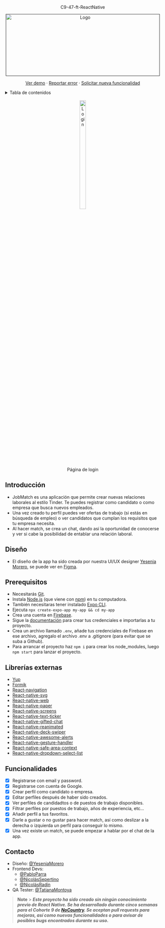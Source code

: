 <div align="center">
  <p align="center">C9-47-ft-ReactNative</p>
    
  <a href="" target="_blank">
    <img src="https://res.cloudinary.com/dcwx2biey/image/upload/v1677685463/logoJobMatch_jrqgd2.jpg" alt="Logo" width="500" height="200">
  </a>


  <p align="center">
    <a href="" target="_blank">Ver demo</a>
    ·
    <a href="https://github.com/No-Country/C9-47-ft-ReactNative/issues" target="_blank">Reportar error</a>
    ·
    <a href="https://github.com/No-Country/C9-47-ft-ReactNative/issues" target="_blank">Solicitar nueva funcionalidad</a>
  </p>
</div>

<details>
  <summary>Tabla de contenidos</summary>
  <ol>
    <li>
      <a href="#introducción">Introducción</a>
    </li>       
    <li>
      <a href="#diseño">Diseño</a>
    </li>   
    <li>
      <a href="#prerequisitos">Prerequisitos</a>
    </li>    
    <li><a href="#librerías-externas">Librerias externas</a></li>
    <li><a href="#funcionalidades">Funcionalidades</a></li>
    <li>
      <a href="#contacto">Contacto</a>
    </li>
  </ol>
</details>

<br />

<div align="center">
  <img src="https://res.cloudinary.com/dcwx2biey/image/upload/v1677687347/login_ccir9u.jpg" alt="Login" width="20%" height="30%">
  <p align="center">Página de login</p>  
</div>

## Introducción

- JobMatch es una aplicación que permite crear nuevas relaciones laborales al estilo Tinder. Te puedes registrar como candidato o como empresa que busca nuevos empleados.
- Una vez creado tu perfil puedes ver ofertas de trabajo (si estás en búsqueda de empleo) o ver candidatos que cumplan los requisitos que tu empresa necesita.
- Al hacer match, se crea un chat, dando así la oportunidad de conocerse y ver si cabe la posibilidad de entablar una relación laboral.

## Diseño

- El diseño de la app ha sido creada por nuestra UI/UX designer [Yesenia Morero](https://www.linkedin.com/in/yesenia-moreno-bernal/), se puede ver en [Figma](https://www.figma.com/file/7LXyAnXTSPlwpIZfNyhl9T/JobMatch*?node-id=3%3A271&t=LuAB7656ZLoEoyh2-0).

## Prerequisitos

- Necesitarás [Git](https://git-scm.com).
- Instala [Node.js](https://nodejs.org/en/download/) (que viene con [npm](http://npmjs.com)) en tu computadora.
- También necesitaras tener instalado [Expo CLI](https://docs.expo.dev/workflow/expo-cli/).
- Ejecuta `npx create-expo-app my-app && cd my-app`
- Crea una cuenta en [Firebase](https://firebase.google.com/).
- Sigue la [documentación](https://firebase.google.com/docs/web/setup?hl=es-419) para crear tus credenciales e importarlas a tu proyecto.
- Crea un archivo llamado `.env`, añade tus credenciales de Firebase en ese archivo, agregalo el archivo .env a .gitignore (para evitar que se suba a Github).
- Para arrancar el proyecto haz `npm i` para crear los node_modules, luego `npm start` para lanzar el proyecto.

## Librerías externas

- [Yup](https://github.com/jquense/yup)
- [Formik](https://formik.org/)
- [React-navigation](https://reactnavigation.org/)
- [React-native-svg](https://github.com/software-mansion/react-native-svg)
- [React-native-web](https://necolas.github.io/react-native-web/)
- [React-native-paper](https://reactnativepaper.com/)
- [React-native-screens](https://github.com/software-mansion/react-native-screens)
- [React-native-text-ticker](https://www.npmjs.com/package/react-native-text-ticker)
- [React-native-gifted-chat](https://github.com/FaridSafi/react-native-gifted-chat)
- [React-native-reanimated](https://docs.swmansion.com/react-native-reanimated/)
- [React-native-deck-swiper](https://www.npmjs.com/package/react-native-deck-swiper)
- [React-native-awesome-alerts](https://www.npmjs.com/package/react-native-awesome-alerts)
- [React-native-gesture-handler](https://docs.swmansion.com/react-native-gesture-handler/)
- [React-native-safe-area-context](https://github.com/th3rdwave/react-native-safe-area-context)
- [React-native-dropdown-select-list](https://www.npmjs.com/package/react-native-dropdown-select-list)

## Funcionalidades

- [x] Registrarse con email y password.
- [x] Registrarse con cuenta de Google.
- [x] Crear perfil como candidato o empresa.
- [x] Editar perfiles después de haber sido creados.
- [x] Ver perfiles de candidadtos o de puestos de trabajo disponibles.
- [x] Filtrar perfiles por puestos de trabajo, años de experiencia, etc...
- [x] Añadir perfil a tus favoritos.
- [x] Darle a gustar o no gustar para hacer match, así como deslizar a la derecha o izquierda un perfil para conseguir lo mismo.
- [x] Una vez existe un match, se puede empezar a hablar por el chat de la app.

## Contacto

- Diseño: [@YeseniaMorero](https://www.linkedin.com/in/yesenia-moreno-bernal/)
- Frontend Devs:
  - [@PabloParra](https://linkedin.com/in/pablo-parra-bcn)
  - [@NicolásSepertino](https://www.linkedin.com/in/nicolassepertino/)
  - [@NicolásRadín](https://www.linkedin.com/in/nico-radin/)
- QA Tester: [@TatianaMontoya](https://www.linkedin.com/in/tatiana-montoya-73593654/)

> **Note** > **_Este proyecto ha sido creado sin ningún conocimiento previo de React Native.
> Se ha desarrollado durante cinco semanas para el Cohorte 9 de [NoCountry](https://www.nocountry.tech/perfilesit).
> Se aceptan pull requests para mejoras, así como nuevas funcionalidades o para avisar de posibles bugs encontrados durante su uso._**
